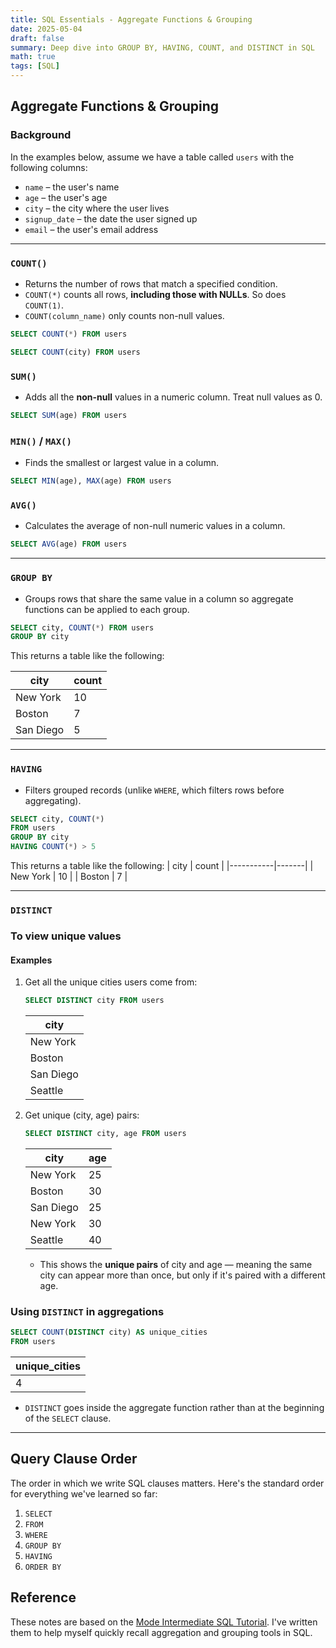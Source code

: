 ```yaml
---
title: SQL Essentials - Aggregate Functions & Grouping
date: 2025-05-04
draft: false
summary: Deep dive into GROUP BY, HAVING, COUNT, and DISTINCT in SQL
math: true
tags: [SQL]
---
```


## Aggregate Functions & Grouping

### Background
In the examples below, assume we have a table called `users` with the following columns:

- `name` – the user's name  
- `age` – the user's age  
- `city` – the city where the user lives  
- `signup_date` – the date the user signed up  
- `email` – the user's email address  

---
### `COUNT()`
- Returns the number of rows that match a specified condition.
- `COUNT(*)` counts all rows, **including those with NULLs**. So does `COUNT(1)`.
- `COUNT(column_name)` only counts non-null values.
```sql
SELECT COUNT(*) FROM users
```
```sql
SELECT COUNT(city) FROM users
```

### `SUM()`
- Adds all the **non-null** values in a numeric column. Treat null values as 0.
```sql
SELECT SUM(age) FROM users
```

### `MIN()` / `MAX()`
- Finds the smallest or largest value in a column.
```sql
SELECT MIN(age), MAX(age) FROM users
```

### `AVG()`
- Calculates the average of non-null numeric values in a column.
```sql
SELECT AVG(age) FROM users
```

---

### `GROUP BY`
- Groups rows that share the same value in a column so aggregate functions can be applied to each group.
```sql
SELECT city, COUNT(*) FROM users 
GROUP BY city
```
This returns a table like the following:

| city      | count |
|-----------|-------|
| New York  | 10    |
| Boston    | 7     |
| San Diego | 5     |

---

### `HAVING`
- Filters grouped records (unlike `WHERE`, which filters rows before aggregating).
```sql
SELECT city, COUNT(*) 
FROM users 
GROUP BY city 
HAVING COUNT(*) > 5
```
This returns a table like the following:
| city      | count |
|-----------|-------|
| New York  | 10    |
| Boston    | 7     |

---

### `DISTINCT`
### To view unique values
#### Examples
1. Get all the unique cities users come from:
    ```sql
    SELECT DISTINCT city FROM users
    ```
    | city        |
    |-------------|
    | New York    |
    | Boston      |
    | San Diego   |
    | Seattle     |
2. Get unique (city, age) pairs:
    ```sql
    SELECT DISTINCT city, age FROM users
    ```
    | city        | age |
    |-------------|-----|
    | New York    | 25  |
    | Boston      | 30  |
    | San Diego   | 25  |
    | New York    | 30  |
    | Seattle     | 40  |
    - This shows the **unique pairs** of city and age — meaning the same city can appear more than once, but only if it's paired with a different age. 

### Using `DISTINCT` in aggregations
```sql
SELECT COUNT(DISTINCT city) AS unique_cities
FROM users
```
| unique_cities |
|---------------|
| 4             |
- `DISTINCT` goes inside the aggregate function rather than at the beginning of the `SELECT` clause.

---

## Query Clause Order

The order in which we write SQL clauses matters. Here's the standard order for everything we've learned so far:

1. `SELECT`
2. `FROM`
3. `WHERE`
4. `GROUP BY`
5. `HAVING`
6. `ORDER BY`

## Reference
These notes are based on the [Mode Intermediate SQL Tutorial](https://mode.com/sql-tutorial/intro-to-intermediate-sql). I've written them to help myself quickly recall aggregation and grouping tools in SQL.
